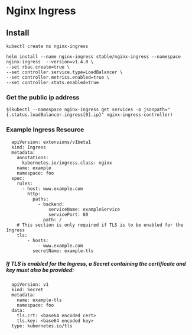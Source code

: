 # Nginx Ingress

## Install

```kubectl create ns nginx-ingress```
```
helm install --name nginx-ingress stable/nginx-ingress --namespace nginx-ingress  --version=v1.4.0 \
--set rbac.create=true \
--set controller.service.type=LoadBalancer \
--set controller.metrics.enabled=true \
--set controller.stats.enabled=true 
```
### Get the public ip address

```
$(kubectl --namespace nginx-ingress get services -o jsonpath="{.status.loadBalancer.ingress[0].ip}" nginx-ingress-controller)
```
 

### Example Ingress Resource

```
  apiVersion: extensions/v1beta1
  kind: Ingress
  metadata:
    annotations:
      kubernetes.io/ingress.class: nginx
    name: example
    namespace: foo
  spec:
    rules:
      - host: www.example.com
        http:
          paths:
            - backend:
                serviceName: exampleService
                servicePort: 80
              path: /
    # This section is only required if TLS is to be enabled for the Ingress
    tls:
        - hosts:
            - www.example.com
          secretName: example-tls
```
##### If TLS is enabled for the Ingress, a Secret containing the certificate and key must also be provided:
```
  apiVersion: v1
  kind: Secret
  metadata:
    name: example-tls
    namespace: foo
  data:
    tls.crt: <base64 encoded cert>
    tls.key: <base64 encoded key>
  type: kubernetes.io/tls
```